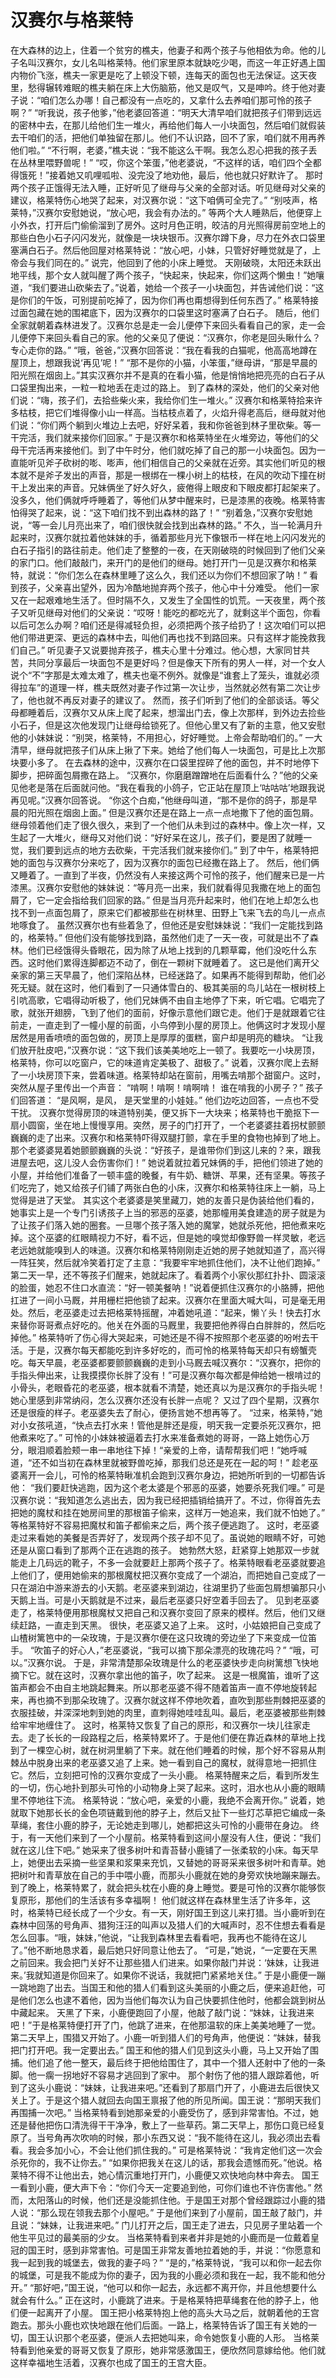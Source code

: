 # 汉赛尔与格莱特

在大森林的边上，住着一个贫穷的樵夫，他妻子和两个孩子与他相依为命。他的儿子名叫汉赛尔，女儿名叫格莱特。他们家里原本就缺吃少喝，而这一年正好遇上国内物价飞涨，樵夫一家更是吃了上顿没下顿，连每天的面包也无法保证。这天夜里，愁得辗转难眠的樵夫躺在床上大伤脑筋，他又是叹气，又是呻吟。终于他对妻子说：“咱们怎么办哪！自己都没有一点吃的，又拿什么去养咱们那可怜的孩子啊？” 
“听我说，孩子他爹，”他老婆回答道：“明天大清早咱们就把孩子们带到远远的密林中去，在那儿给他们生一堆火，再给他们每人一小块面包，然后咱们就假装去干咱们的活，把他们单独留在那儿。他们不认识路，回不了家，咱们就不用再养他们啦。” 
“不行啊，老婆，”樵夫说：“我不能这么干啊。我怎么忍心把我的孩子丢在丛林里喂野兽呢！” 
“哎，你这个笨蛋，”他老婆说，“不这样的话，咱们四个全都得饿死！”接着她又叽哩呱啦、没完没了地劝他，最后，他也就只好默许了。 
那时两个孩子正饿得无法入睡，正好听见了继母与父亲的全部对话。听见继母对父亲的建议，格莱特伤心地哭了起来，对汉赛尔说：“这下咱俩可全完了。” 
“别吱声，格莱特，”汉赛尔安慰她说，“放心吧，我会有办法的。” 
等两个大人睡熟后，他便穿上小外衣，打开后门偷偷溜到了房外。这时月色正明，皎洁的月光照得房前空地上的那些白色小石子闪闪发光，就像是一块块银币。汉赛尔蹲下身，尽力在外衣口袋里塞满白石子。然后他回屋对格莱特说：“放心吧，小妹，只管好好睡觉就是了，上帝会与我们同在的。” 
说完，他回到了他的小床上睡觉。 
天刚破晓，太阳还未跃出地平线，那个女人就叫醒了两个孩子，“快起来，快起来，你们这两个懒虫！”她嚷道，“我们要进山砍柴去了。”说着，她给一个孩子一小块面包，并告诫他们说：“这是你们的午饭，可别提前吃掉了，因为你们再也甭想得到任何东西了。” 
格莱特接过面包藏在她的围裙底下，因为汉赛尔的口袋里这时塞满了白石子。 
随后，他们全家就朝着森林进发了。汉赛尔总是走一会儿便停下来回头看看自己的家，走一会儿便停下来回头看自己的家。他的父亲见了便说：“汉赛尔，你老是回头瞅什么？ 
专心走你的路。” 
“哦，爸爸，”汉赛尔回答说：“我在看我的白猫呢，他高高地蹲在屋顶上，想跟我说‘再见’呢！” 
“那不是你的小猫，小笨蛋，”继母讲，“那是早晨的阳光照在烟囱上。”其实汉赛尔并不是真的在看小猫，他是悄悄地把亮亮的白石子从口袋里掏出来，一粒一粒地丢在走过的路上。 
到了森林的深处，他们的父亲对他们说：“嗨，孩子们，去拾些柴火来，我给你们生一堆火。” 
汉赛尔和格莱特拾来许多枯枝，把它们堆得像小山一样高。当枯枝点着了，火焰升得老高后，继母就对他们说：“你们两个躺到火堆边上去吧，好好呆着，我和你爸爸到林子里砍柴。等一干完活，我们就来接你们回家。” 
于是汉赛尔和格莱特坐在火堆旁边，等他们的父母干完活再来接他们。到了中午时分，他们就吃掉了自己的那一小块面包。因为一直能听见斧子砍树的嘭、嘭声，他们相信自己的父亲就在近旁。其实他们听见的根本就不是斧子发出的声音，那是一根绑在一棵小树上的枯枝，在风的吹动下撞在树干上发出来的声音。兄妹俩坐了好久好久，疲倦得上眼皮和下眼皮都打起架来了。没多久，他们俩就呼呼睡着了，等他们从梦中醒来时，已是漆黑的夜晚。格莱特害怕得哭了起来，说：“这下咱们找不到出森林的路了！” 
“别着急，”汉赛尔安慰她说，“等一会儿月亮出来了，咱们很快就会找到出森林的路。” 
不久，当一轮满月升起来时，汉赛尔就拉着他妹妹的手，循着那些月光下像银币一样在地上闪闪发光的白石子指引的路往前走。他们走了整整的一夜，在天刚破晓的时候回到了他们父亲的家门口。他们敲敲门，来开门的是他们的继母。她打开门一见是汉赛尔和格莱特，就说：“你们怎么在森林里睡了这么久，我们还以为你们不想回家了呐！” 
看到孩子，父亲喜出望外，因为冷酷地抛弃两个孩子，他心中十分难受。 
他们一家又在一起艰难地生活了。但时隔不久，又发生了全国性的饥荒。一天夜里，两个孩子又听见继母对他们的父亲说：“哎呀！能吃的都吃光了，就剩这半个面包，你看以后可怎么办啊？咱们还是得减轻负担，必须把两个孩子给扔了！这次咱们可以把他们带进更深、更远的森林中去，叫他们再也找不到路回来。只有这样才能挽救我们自己。” 
听见妻子又说要抛弃孩子，樵夫心里十分难过。他心想，大家同甘共苦，共同分享最后一块面包不是更好吗？但是像天下所有的男人一样，对一个女人说个“不”字那是太难太难了，樵夫也毫不例外。就像是“谁套上了笼头，谁就必须得拉车”的道理一样，樵夫既然对妻子作过第一次让步，当然就必然有第二次让步了，他也就不再反对妻子的建议了。 
然而，孩子们听到了他们的全部谈话。等父母都睡着后，汉赛尔又从床上爬了起来，想溜出门去，像上次那样，到外边去捡些小石子，但是这次他发现门让继母给锁死了。但他心里又有了新的主意，他又安慰他的小妹妹说：“别哭，格莱特，不用担心，好好睡觉。上帝会帮助咱们的。” 
一大清早，继母就把孩子们从床上揪了下来。她给了他们每人一块面包，可是比上次那块要小多了。 
在去森林的途中，汉赛尔在口袋里捏碎了他的面包，并不时地停下脚步，把碎面包屑撒在路上。 
“汉赛尔，你磨磨蹭蹭地在后面看什么？”他的父亲见他老是落在后面就问他。“我在看我的小鸽子，它正站在屋顶上‘咕咕咕’地跟我说再见呢。”汉赛尔回答说。 
“你这个白痴，”他继母叫道，“那不是你的鸽子，那是早晨的阳光照在烟囱上面。” 
但是汉赛尔还是在路上一点一点地撒下了他的面包屑。 
继母领着他们走了很久很久，来到了一个他们从未到过的森林中。像上次一样，又生起了一大堆火，继母又对他们说：“好好呆在这儿，孩子们，要是困了就睡一觉，我们要到远点的地方去砍柴，干完活我们就来接你们。” 
到了中午，格莱特把她的面包与汉赛尔分来吃了，因为汉赛尔的面包已经撒在路上了。 
然后，他们俩又睡着了。一直到了半夜，仍然没有人来接这两个可怜的孩子，他们醒来已是一片漆黑。汉赛尔安慰他的妹妹说：“等月亮一出来，我们就看得见我撒在地上的面包屑了，它一定会指给我们回家的路。” 
但是当月亮升起来时，他们在地上却怎么也找不到一点面包屑了，原来它们都被那些在树林里、田野上飞来飞去的鸟儿一点点地啄食了。 
虽然汉赛尔也有些着急了，但他还是安慰妹妹说：“我们一定能找到路的，格莱特。” 
但他们没有能够找到路，虽然他们走了一天一夜，可就是出不了森林。他们已经饿得头昏眼花，因为除了从地上找到的几颗草霉，他们没吃什么东西。这时他们累得连脚都迈不动了，倒在一颗树下就睡着了。 
这已是他们离开父亲家的第三天早晨了，他们深陷丛林，已经迷路了。如果再不能得到帮助，他们必死无疑。就在这时，他们看到了一只通体雪白的、极其美丽的鸟儿站在一根树枝上引吭高歌，它唱得动听极了，他们兄妹俩不由自主地停了下来，听它唱。它唱完了歌，就张开翅膀，飞到了他们的面前，好像示意他们跟它走。他们于是就跟着它往前走，一直走到了一幢小屋的前面，小鸟停到小屋的房顶上。他俩这时才发现小屋居然是用香喷喷的面包做的，房顶上是厚厚的蛋糕，窗户却是明亮的糖块。 
“让我们放开肚皮吧，”汉赛尔说：“这下我们该美美地吃上一顿了。我要吃一小块房顶，格莱特，你可以吃窗户，它的味道肯定美极了、甜极了。” 
说着，汉赛尔爬上去掰了一小块房顶下来，尝着味道。格莱特却站在窗前，用嘴去啃那个甜窗户。这时，突然从屋子里传出一个声音： 
“啃啊！啃啊！啃啊啃！ 
谁在啃我的小房子？” 
孩子们回答道： 
“是风啊，是风， 
是天堂里的小娃娃。” 
他们边吃边回答，一点也不受干扰。 
汉赛尔觉得房顶的味道特别美，便又拆下一大块来；格莱特也干脆抠下一扇小圆窗，坐在地上慢慢享用。突然，房子的门打开了，一个老婆婆拄着拐杖颤颤巍巍的走了出来。汉赛尔和格莱特吓得双腿打颤，拿在手里的食物也掉到了地上。 
那个老婆婆晃着她颤颤巍巍的头说：“好孩子，是谁带你们到这儿来的？来，跟我进屋去吧，这儿没人会伤害你们！” 
她说着就拉着兄妹俩的手，把他们领进了她的小屋，并给他们准备了一顿丰盛的晚餐，有牛奶、糖饼、苹果，还有坚果。等孩子们吃完了，她又给孩子们铺了两张白色的小床，汉赛尔和格莱特往床上一躺，马上觉得是进了天堂。 
其实这个老婆婆是笑里藏刀，她的友善只是伪装给他们看的，她事实上是一个专门引诱孩子上当的邪恶的巫婆，她那幢用美食建造的房子就是为了让孩子们落入她的圈套。一旦哪个孩子落入她的魔掌，她就杀死他，把他煮来吃掉。这个巫婆的红眼睛视力不好，看不远，但是她的嗅觉却像野兽一样灵敏，老远老远她就能嗅到人的味道。汉赛尔和格莱特刚刚走近她的房子她就知道了，高兴得一阵狂笑，然后就冷笑着打定了主意：“我要牢牢地抓住他们，决不让他们跑掉。” 
第二天一早，还不等孩子们醒来，她就起床了。看着两个小家伙那红扑扑、圆滚滚的脸蛋，她忍不住口水直流：“好一顿美餐呐！”说着便抓住汉赛尔的小胳膊，把他扛进了一间小马厩，并用栅栏把他锁了起来。汉赛尔在里面大喊大叫，可是毫无用处。然后，老巫婆走过去把格莱特摇醒，冲着她吼道：“起来，懒丫头！快去打水来替你哥哥煮点好吃的。他关在外面的马厩里，我要把他养得白白胖胖的，然后吃掉他。” 
格莱特听了伤心得大哭起来，可她还是不得不按照那个老巫婆的吩咐去干活。于是，汉赛尔每天都能吃到许多好吃的，而可怜的格莱特每天却只有螃蟹壳吃。每天早晨，老巫婆都要颤颤巍巍的走到小马厩去喊汉赛尔：“汉赛尔，把你的手指头伸出来，让我摸摸你长胖了没有！”可是汉赛尔每次都是伸给她一根啃过的小骨头，老眼昏花的老巫婆，根本就看不清楚，她还真以为是汉赛尔的手指头呢！她心里感到非常纳闷，怎么汉赛尔还没有长胖一点呢？ 
又过了四个星期，汉赛尔还是很瘦的样子。老巫婆失去了耐心，便扬言她不想再等了。 
“过来，格莱特，”她对小女孩吼道，“快点去打水来！管他是胖还是瘦，明天我一定要杀死汉赛尔，把他煮来吃了。” 
可怜的小妹妹被逼着去打水来准备煮她的哥哥，一路上她伤心万分，眼泪顺着脸颊一串一串地往下掉！“亲爱的上帝，请帮帮我们吧！”她呼喊道，“还不如当初在森林里就被野兽吃掉，那我们总还是死在一起的呵！” 
趁老巫婆离开一会儿，可怜的格莱特瞅准机会跑到汉赛尔身边，把她所听到的一切都告诉他： 
“我们要赶快逃跑，因为这个老太婆是个邪恶的巫婆，她要杀死我们哩。” 
可是汉赛尔说：“我知道怎么逃出去，因为我已经把插销给搞开了。不过，你得首先去把她的魔杖和挂在她房间里的那根笛子偷来，这样万一她追来，我们就不怕她了。” 
等格莱特好不容易把魔杖和笛子都偷来之后，两个孩子便逃跑了。 
这时，老巫婆走过来看她的美餐是否弄好了，发现两个孩子却不见了。虽说她的眼睛不好，可她还是从窗口看到了那两个正在逃跑的孩子。 
她勃然大怒，赶紧穿上她那双一步就能走上几码远的靴子，不多一会就要赶上那两个孩子了。格莱特眼看老巫婆就要追上他们了，便用她偷来的那根魔杖把汉赛尔变成了一个湖泊，而把她自己变成了一只在湖泊中游来游去的小天鹅。老巫婆来到湖边，往湖里扔了些面包屑想骗那只小天鹅上当。可是小天鹅就是不过来，最后老巫婆只好空着手回去了。 
见到老巫婆走了，格莱特便用那根魔杖又把自己和汉赛尔变回了原来的模样。然后，他们又继续赶路，一直走到天黑。 
很快，老巫婆又追了上来。 
这时，小姑娘把自己变成了山楂树篱笆中的一朵玫瑰，于是汉赛尔便在这只玫瑰的旁边坐了下来变成一位笛手。 
“吹笛子的好心人，”老巫婆说，“我可以摘下那朵漂亮的玫瑰花吗？” 
“哦，可以。”汉赛尔说。 
于是，非常清楚那朵玫瑰是什么的老巫婆快步走向树篱想飞快地摘下它。就在这时，汉赛尔拿出他的笛子，吹了起来。 
这是一根魔笛，谁听了这笛声都会不由自主地跳起舞来。所以那老巫婆不得不随着笛声一直不停地旋转起来，再也摘不到那朵玫瑰了。汉赛尔就这样不停地吹着，直吹到那些荆棘把巫婆的衣服挂破，并深深地刺到她的肉里，直刺得她哇哇乱叫。最后，老巫婆被那些荆棘给牢牢地缠住了。 
这时，格莱特又恢复了自己的原形，和汉赛尔一块儿往家走去。走了长长的一段路程之后，格莱特累坏了。于是他们便在靠近森林的草地上找到了一棵空心树，就在树洞里躺了下来。就在他们睡着的时候，那个好不容易从荆棘丛中脱身出来的老巫婆又追了上来。她一看到自己的魔杖，就得意地一把抓住它。然后，立刻把可怜的汉赛尔变成了一头小鹿。 
格莱特醒来之后，看到所发生的一切，伤心地扑到那头可怜的小动物身上哭了起来。这时，泪水也从小鹿的眼睛里不停地往下流。 
格莱特说：“放心吧，亲爱的小鹿，我绝不会离开你。” 
说着，她就取下她那长长的金色项链戴到他的脖子上，然后又扯下一些灯芯草把它编成一条草绳，套住小鹿的脖子，无论她走到哪儿，她都把这头可怜的小鹿带在身边。 
终于，有一天他们来到了一个小屋前。格莱特看到这间小屋没有人住，便说：“我们就在这儿住下吧。” 
她采来了很多树叶和青苔替小鹿铺了一张柔软的小床。每天早上，她便出去采摘一些坚果和浆果来充饥，又替她的哥哥采来很多树叶和青草。她把树叶和青草放在自己的手中喂小鹿，而那头小鹿就在她的身旁欢快地蹦来蹦去。到了晚上，格莱特累了，就会把头枕在小鹿的身上睡觉。要是可怜的汉赛尔能够恢复原形，那他们的生活该有多幸福啊！ 
他们就这样在森林里生活了许多年，这时，格莱特已经长成了一个少女。有一天，刚好国王到这儿来打猎。当小鹿听到在森林中回荡的号角声、猎狗汪汪的叫声以及猎人们的大喊声时，忍不住想去看看是怎么回事。“哦，妹妹，”他说，“让我到森林里去看看吧，我再也不能待在这儿了。”他不断地恳求着，最后她只好同意让他去了。 
“可是，”她说，“一定要在天黑之前回来。我会把门关好不让那些猎人们进来。如果你敲门并说：‘妹妹，让我进来。’我就知道是你回来了。如果你不说话，我就把门紧紧地关住。” 
于是小鹿便一蹦一跳地跑了出去。当国王和他的猎人们看到这头美丽的小鹿之后，便来追赶他，可是他们怎么也逮不着他，因为当他们每次认为自己快要抓住他时，他都会跳到树丛中藏起来。 
天黑了下来，小鹿便跑回了小屋，他敲了敲门说：“妹妹，让我进来吧！”于是格莱特便打开了门，他跳了进来，在他那温软的床上美美地睡了一觉。 
第二天早上，围猎又开始了。小鹿一听到猎人们的号角声，他便说：“妹妹，替我把门打开吧。我一定要出去。” 
国王和他的猎人们见到这头小鹿，马上又开始了围捕。他们追了他一整天，最后终于把他给围住了，其中一个猎人还射中了他的一条脚。他一瘸一拐地好不容易才逃回到了家中。 
那个射伤了他的猎人跟踪着他，听到了这头小鹿说：“妹妹，让我进来吧。”还看到了那扇门开了，小鹿进去后很快又关上了。于是这个猎人就回去向国王禀报了他的所见所闻。国王说：“那明天我们再围捕一次吧。” 
当格莱特看到她那亲爱的小鹿受伤了，感到非常害怕。不过，她还是替他把伤口清洗得干干净净，敷上了一些草药。第二天早上，那伤口竟已经复原了。当号角再次吹响的时候，那小东西又说：“我不能待在这儿，我必须出去看看。我会多加小心，不会让他们抓住我的。” 
可是格莱特说：“我肯定他们这一次会杀死你的，我不让你去。” 
“如果你把我关在这儿的话，那我会遗憾而死。”他说。格莱特不得不让他出去，她心情沉重地打开门，小鹿便又欢快地向林中奔去。 
国王一看到小鹿，便大声下令：“你们今天一定要追到他，可你们谁也不许伤害他。” 
然而，太阳落山的时候，他们还是没能抓住他。于是国王对那个曾经跟踪过小鹿的猎人说：“那么现在领我去那个小屋吧。” 
于是他们来到了小屋前，国王敲了敲门，并且说：“妹妹，让我进来吧。” 
门儿打开之后，国王走了进去，只见房子里站着一个他生平见过的最美丽的少女。 
当格莱特看到来者并非是她的小鹿而是一位戴着皇冠的国王时，感到非常害怕。可是国王非常友善地拉着她的手，并说：“你愿意和我一起到我的城堡去，做我的妻子吗？” 
“是的，”格莱特说，“我可以和你一起去你的城堡，可是我不能成为你的妻子，因为我的小鹿必须和我在一起，我不能和他分开。” 
“那好吧，”国王说，“他可以和你一起去，永远都不离开你，并且他想要什么就会有什么。” 
正在这时，小鹿跳了进来。于是格莱特把草绳套在他的脖子上，他们便一起离开了小屋。 
国王把小格莱特抱上他的高头大马之后，就朝着他的王宫跑去。那头小鹿也欢快地跟在他们后面。一路上，格莱特告诉了国王有关她的一切，国王认识那个老巫婆，便派人去把她叫来，命令她恢复小鹿的人形。 
当格莱特看到他亲爱的哥哥又恢复了原形，她非常感激国王，便欣然同意嫁给他。他们就这样幸福地生活着，汉赛尔也成了国王的王宫大臣。 